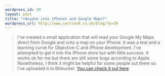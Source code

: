 ```yaml
--- 
wordpress_id: 39
layout: post
title: ">Anyone into iPhones and Google Maps?"
wordpress_url: http://www.section9.co.uk/blog/?p=39
---
```

>I've created a small application that will read your Google My Maps direct from Google and onto a map on your iPhone. It was a test and a learning curve for Objective-C and iPhone development. I've attempted to get it into the iPhone store but with little success. It works ok for me but there are still some bugs according to Apple. Nonetheless, I think it might be helpful for some people out there so I've uploaded it to Bitbucket. <a href="http://bitbucket.org/onidaito/iphonemymap/">You can check it out here</a>

